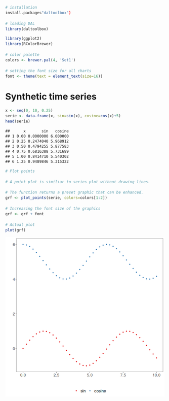
``` r
# installation 
install.packages"daltoolbox")

# loading DAL
library(daltoolbox) 
```


``` r
library(ggplot2)
library(RColorBrewer)

# color palette
colors <- brewer.pal(4, 'Set1')

# setting the font size for all charts
font <- theme(text = element_text(size=16))
```

# Synthetic time series


``` r
x <- seq(0, 10, 0.25)
serie <- data.frame(x, sin=sin(x), cosine=cos(x)+5)
head(serie)
```

```
##      x       sin   cosine
## 1 0.00 0.0000000 6.000000
## 2 0.25 0.2474040 5.968912
## 3 0.50 0.4794255 5.877583
## 4 0.75 0.6816388 5.731689
## 5 1.00 0.8414710 5.540302
## 6 1.25 0.9489846 5.315322
```


``` r
# Plot points

# A point plot is similiar to series plot without drawing lines.

# The function returns a preset graphic that can be enhanced. 
grf <- plot_points(serie, colors=colors[1:2])

# Increasing the font size of the graphics
grf <- grf + font

# Actual plot
plot(grf)
```

![plot of chunk unnamed-chunk-4](fig/grf_points/unnamed-chunk-4-1.png)

